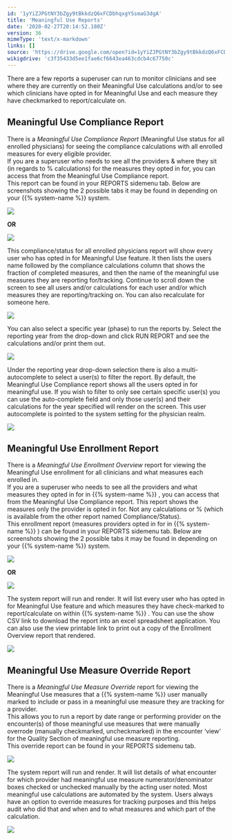 ```yaml
---
id: '1yYiZJPGtNY3bZgy9tBkkdzQ6xFCDbhqxgYSsmaG3dgA'
title: 'Meaningful Use Reports'
date: '2020-02-27T20:14:52.180Z'
version: 36
mimeType: 'text/x-markdown'
links: []
source: 'https://drive.google.com/open?id=1yYiZJPGtNY3bZgy9tBkkdzQ6xFCDbhqxgYSsmaG3dgA'
wikigdrive: 'c3f35433d5ee1fae6cf6643ea463cdcb4c67750c'
---
```

There are a few reports a superuser can run to monitor clinicians and see where they are currently on their Meaningful Use calculations and/or to see which clinicians have opted in for Meaningful Use and each measure they have checkmarked to report/calculate on.

## Meaningful Use Compliance Report

There is a *Meaningful Use Compliance Report* (Meaningful Use status for all enrolled physicians) for seeing the compliance calculations with all enrolled measures for every eligible provider.  
If you are a superuser who needs to see all the providers & where they sit (in regards to % calculations) for the measures they opted in for, you can access that from the Meaningful Use Compliance report.  
This report can be found in your REPORTS sidemenu tab. Below are screenshots showing the 2 possible tabs it may be found in depending on your {{% system-name %}} system.

![](../meaningful-use-reports.assets/dbb16a9b323b36806f90352084eb48e6.png)

**OR**

![](../meaningful-use-reports.assets/2911a18153964dcc142920b8b868a538.png)

This compliance/status for all enrolled physicians report will show every user who has opted in for Meaningful Use feature. It then lists the users name followed by the compliance calculations column that shows the fraction of completed measures, and then the name of the meaningful use measures they are reporting for/tracking. Continue to scroll down the screen to see all users and/or calculations for each user and/or which measures they are reporting/tracking on. You can also recalculate for someone here.

![](../meaningful-use-reports.assets/8f4edb1679459e450425d4c57a0ccd3f.png)

You can also select a specific year (phase) to run the reports by. Select the reporting year from the drop-down and click RUN REPORT and see the calculations and/or print them out.

![](../meaningful-use-reports.assets/08af122561f683c03557ffa1c309d8ba.png)

Under the reporting year drop-down selection there is also a multi-autocomplete to select a user(s) to filter the report. By default, the Meaningful Use Compliance report shows all the users opted in for meaningful use. If you wish to filter to only see certain specific user(s) you can use the auto-complete field and only those user(s) and their calculations for the year specified will render on the screen. This user autocomplete is pointed to the system setting for the physician realm.

![](../meaningful-use-reports.assets/acef35d0ba4df0c7ebbca005b63e0ce9.png)


## Meaningful Use Enrollment Report

There is a *Meaningful Use Enrollment Overview* report for viewing the Meaningful Use enrollment for all clinicians and what measures each enrolled in.  
If you are a superuser who needs to see all the providers and what measures they opted in for in {{% system-name %}} , you can access that from the Meaningful Use Compliance report. This report shows the measures only the provider is opted in for. Not any calculations or % (which is available from the other report named Compliance/Status).  
This enrollment report (measures providers opted in for in {{% system-name %}} ) can be found in your REPORTS sidemenu tab. Below are screenshots showing the 2 possible tabs it may be found in depending on your {{% system-name %}} system.

![](../meaningful-use-reports.assets/92f27e9f1ee7f368e50146d594d6e4f6.png)

**OR**

![](../meaningful-use-reports.assets/2ba5e7a1989c549202b04d364bec528d.png)

The system report will run and render. It will list every user who has opted in for Meaningful Use feature and which measures they have check-marked to report/calculate on within {{% system-name %}} . You can use the show CSV link to download the report into an excel spreadsheet application. You can also use the view printable link to print out a copy of the Enrollment Overview report that rendered.

![](../meaningful-use-reports.assets/8fd5a6a140ead0f650d6b3631b52913e.png)


## Meaningful Use Measure Override Report

There is a *Meaningful Use Measure Override* report for viewing the Meaningful Use measures that a {{% system-name %}} user manually marked to include or pass in a meaningful use measure they are tracking for a provider.  
This allows you to run a report by date range or performing provider on the encounter(s) of those meaningful use measures that were manually overrode (manually checkmarked, uncheckmarked) in the encounter ‘view' for the Quality Section of meaningful use measure reporting.  
This override report can be found in your REPORTS sidemenu tab.

![](../meaningful-use-reports.assets/a06004835700de74bb6d2d1f3ca1c732.png)

The system report will run and render. It will list details of what encounter for which provider had meaningful use measure numerator/denominator boxes checked or unchecked manually by the acting user noted. Most meaningful use calculations are automated by the system. Users always have an option to override measures for tracking purposes and this helps audit who did that and when and to what measures and which part of the calculation.

![](../meaningful-use-reports.assets/521a143a7c7d37d0d2bfe37783d14eaf.png)

